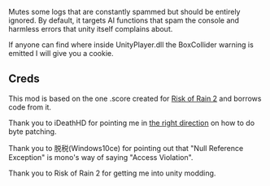 Mutes some logs that are constantly spammed but should be entirely ignored. By default, it targets AI functions that spam the console and harmless errors that unity itself complains about.

If anyone can find where inside UnityPlayer.dll the BoxCollider warning is emitted I will give you a cookie.

## Creds
This mod is based on the one .score created for [Risk of Rain 2](https://thunderstore.io/package/score/LogMute/) and borrows code from it.

Thank you to iDeathHD for pointing me in [the right direction](https://github.com/risk-of-thunder/RoR2BepInExPack/blob/dlc2/RoR2BepInExPack/UnityEngineHooks/FrankenMonoPrintStackOverflowException.cs) on how to do byte patching.

Thank you to 脱税(Windows10ce) for pointing out that "Null Reference Exception" is mono's way of saying "Access Violation".

Thank you to Risk of Rain 2 for getting me into unity modding.